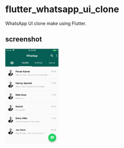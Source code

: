 # flutter_whatsapp_ui_clone

WhatsApp UI clone make using Flutter.

## screenshot

<img src="screenshot_iphone.png" height="300em" />